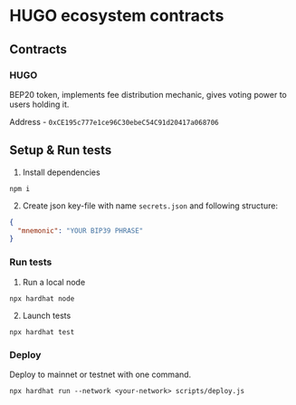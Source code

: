# HUGO ecosystem contracts


## Contracts
### HUGO
BEP20 token, implements fee distribution mechanic, gives voting power to users holding it.

Address - `0xCE195c777e1ce96C30ebeC54C91d20417a068706`

## Setup & Run tests
1. Install dependencies

```
npm i
```

2. Create json key-file with name `secrets.json` and following structure:
```json
{
  "mnemonic": "YOUR BIP39 PHRASE"
}
```

### Run tests

1. Run a local node
```
npx hardhat node
```

2. Launch tests
```
npx hardhat test
```

### Deploy

Deploy to mainnet or testnet with one command.
```
npx hardhat run --network <your-network> scripts/deploy.js
```
